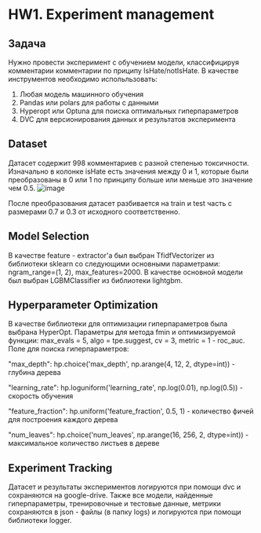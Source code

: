 # HW1. Experiment management
## Задача
Нужно провести эксперимент с обучением модели, классифицируя комментарии комментарии по приципу IsHate/notIsHate. В качестве инструментов необходимо испольльзовать:
1) Любая модель машинного обучения
2) Pandas или polars для работы с данными
3) Hyperopt или Optuna для поиска оптимальных гиперпараметров
4) DVC для версионирования данных и результатов эксперимента

## Dataset
Датасет содержит 998 комментариев с разной степенью токсичности. 
Изначально в колонке isHate есть значения между 0 и 1, которые были преобразованы в 0 или 1 по принципу больше или меньше это значение чем 0.5.
![image](https://github.com/Mostovik71/dlframe/assets/56130198/0a50af5b-3643-4ae0-a8bf-e8d8c085418d)

После преобразования датасет разбивается на train и test часть с размерами 0.7 и 0.3 от исходного соответственно.

## Model Selection
В качестве feature - extractor'а был выбран TfidfVectorizer из библиотеки sklearn со следующими основными параметрами: ngram_range=(1, 2), max_features=2000.
В качестве основной модели был выбран LGBMClassifier из библиотеки lightgbm.

## Hyperparameter Optimization
В качестве библиотеки для оптимизации гиперпараметров была выбрана HyperOpt. Параметры для метода fmin и оптимизируемой функции: max_evals = 5, algo = tpe.suggest, cv = 3, metric = 1 - roc_auc.
Поле для поиска гиперпараметров: 

"max_depth": hp.choice('max_depth', np.arange(4, 12, 2, dtype=int)) - глубина дерева

"learning_rate": hp.loguniform('learning_rate', np.log(0.01), np.log(0.5)) - скорость обучения

"feature_fraction": hp.uniform('feature_fraction', 0.5, 1) - количество фичей для построения каждого дерева 

"num_leaves": hp.choice('num_leaves', np.arange(16, 256, 2, dtype=int)) - максимальное количество листьев в дереве

## Experiment Tracking
Датасет и результаты экспериментов логируются при помощи dvc и сохраняются на google-drive. Также все модели, найденные гиперпараметры, тренировочные и тестовые данные, метрики сохраняются в json - файлы (в папку logs) и логируются при помощи библиотеки logger.


